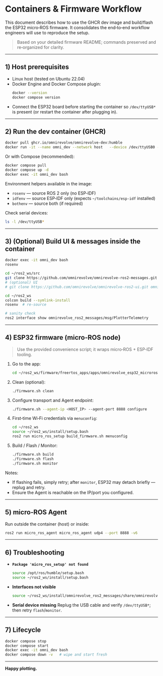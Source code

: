 # Containers & Firmware Workflow

This document describes how to use the GHCR dev image and build/flash the ESP32 micro‑ROS firmware. It consolidates the end‑to‑end workflow engineers will use to reproduce the setup.

> Based on your detailed firmware README; commands preserved and re‑organized for clarity. 

---

## 1) Host prerequisites
- Linux host (tested on Ubuntu 22.04)
- Docker Engine and Docker Compose plugin:
  ```bash
  docker --version
  docker compose version
  ```
- Connect the ESP32 board before starting the container so `/dev/ttyUSB*` is present (or restart the container after plugging in).

---

## 2) Run the dev container (GHCR)

```bash
docker pull ghcr.io/omnirevolve/omnirevolve-dev:humble
docker run -it --name omni_dev --network host   --device /dev/ttyUSB0 --device /dev/ttyACM0   -v $HOME/omnirevolve_ws:/work   ghcr.io/omnirevolve/omnirevolve-dev:humble
```
Or with Compose (recommended):
```bash
docker compose pull
docker compose up -d
docker exec -it omni_dev bash
```

Environment helpers available in the image:
- `rosenv` — source ROS 2 only (no ESP‑IDF)
- `idfenv` — source ESP‑IDF only (expects `~/toolchains/esp-idf` installed)
- `bothenv` — source both (if required)

Check serial devices:
```bash
ls -l /dev/ttyUSB*
```

---

## 3) (Optional) Build UI & messages inside the container

```bash
docker exec -it omni_dev bash
rosenv

cd ~/ros2_ws/src
git clone https://github.com/omnirevolve/omnirevolve-ros2-messages.git omnirevolve_ros2_messages
# (optional) UI
# git clone https://github.com/omnirevolve/omnirevolve-ros2-ui.git omnirevolve_ros2_ui

cd ~/ros2_ws
colcon build --symlink-install
rosenv  # re-source

# sanity check
ros2 interface show omnirevolve_ros2_messages/msg/PlotterTelemetry
```

---

## 4) ESP32 firmware (micro‑ROS node)

> Use the provided convenience script; it wraps micro‑ROS + ESP‑IDF tooling.

1. Go to the app:
   ```bash
   cd ~/ros2_ws/firmware/freertos_apps/apps/omnirevolve_esp32_microros
   ```

2. Clean (optional):
   ```bash
   ./firmware.sh clean
   ```

3. Configure transport and Agent endpoint:
   ```bash
   ./firmware.sh --agent-ip <HOST_IP> --agent-port 8888 configure
   ```

4. First‑time Wi‑Fi credentials via `menuconfig`:
   ```bash
   cd ~/ros2_ws
   source ~/ros2_ws/install/setup.bash
   ros2 run micro_ros_setup build_firmware.sh menuconfig
   ```

5. Build / Flash / Monitor:
   ```bash
   ./firmware.sh build
   ./firmware.sh flash
   ./firmware.sh monitor
   ```

Notes:
- If flashing fails, simply retry; after `monitor`, ESP32 may detach briefly — replug and retry.
- Ensure the Agent is reachable on the IP/port you configured.

---

## 5) micro‑ROS Agent

Run outside the container (host) or inside:

```bash
ros2 run micro_ros_agent micro_ros_agent udp4 --port 8888 -v6
```

---

## 6) Troubleshooting

- **`Package 'micro_ros_setup' not found`**
  ```bash
  source /opt/ros/humble/setup.bash
  source ~/ros2_ws/install/setup.bash
  ```
- **Interfaces not visible**
  ```bash
  source ~/ros2_ws/install/omnirevolve_ros2_messages/share/omnirevolve_ros2_messages/local_setup.bash
  ```
- **Serial device missing**
  Replug the USB cable and verify `/dev/ttyUSB*`; then retry `flash`/`monitor`.

---

## 7) Lifecycle

```bash
docker compose stop
docker compose start
docker exec -it omni_dev bash
docker compose down -v   # wipe and start fresh
```

---

**Happy plotting.**
